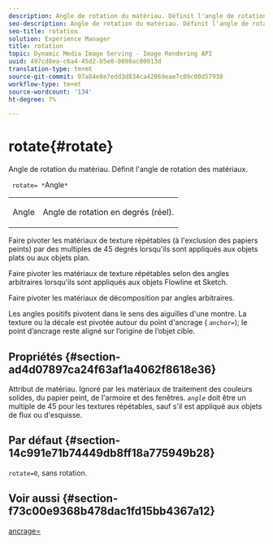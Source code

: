 ```yaml
---
description: Angle de rotation du matériau. Définit l'angle de rotation des matériaux.
seo-description: Angle de rotation du matériau. Définit l'angle de rotation des matériaux.
seo-title: rotation
solution: Experience Manager
title: rotation
topic: Dynamic Media Image Serving - Image Rendering API
uuid: 497cd8ea-c6a4-45d2-b5e0-0898ac00913d
translation-type: tm+mt
source-git-commit: 97a84e8e7edd3d834ca42069eae7c09c00d57938
workflow-type: tm+mt
source-wordcount: '134'
ht-degree: 7%

---
```



# rotate{#rotate}

Angle de rotation du matériau. Définit l&#39;angle de rotation des matériaux.

` rotate= *`Angle`*`

<table id="simpletable_F1A87ECD86E8429788825374A6882CB9"> 
 <tr class="strow"> 
  <td class="stentry"> <p> <span class="varname"> Angle </span> </p> </td> 
  <td class="stentry"> <p>Angle de rotation en degrés (réel). </p> </td> 
 </tr> 
</table>

Faire pivoter les matériaux de texture répétables (à l&#39;exclusion des papiers peints) par des multiples de 45 degrés lorsqu&#39;ils sont appliqués aux objets plats ou aux objets plan.

Faire pivoter les matériaux de texture répétables selon des angles arbitraires lorsqu&#39;ils sont appliqués aux objets Flowline et Sketch.

Faire pivoter les matériaux de décomposition par angles arbitraires.

Les angles positifs pivotent dans le sens des aiguilles d&#39;une montre. La texture ou la décale est pivotée autour du point d&#39;ancrage ( `anchor=`); le point d’ancrage reste aligné sur l’origine de l’objet cible.

## Propriétés {#section-ad4d07897ca24f63af1a4062f8618e36}

Attribut de matériau. Ignoré par les matériaux de traitement des couleurs solides, du papier peint, de l&#39;armoire et des fenêtres. *`angle`* doit être un multiple de 45 pour les textures répétables, sauf s&#39;il est appliqué aux objets de flux ou d&#39;esquisse.

## Par défaut {#section-14c991e71b74449db8ff18a775949b28}

`rotate=0`, sans rotation.

## Voir aussi {#section-f73c00e9368b478dac1fd15bb4367a12}

[ancrage=](../../../../../ir-api/http-protocol/image-rendering-api-ref/c-ir-http-protocol-ref/c-ir-http-protocol-command-reference/r-ir-http-anchor.md#reference-d53923d785c9442997dc7f2199524c26)
